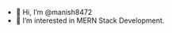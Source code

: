 - 👋 Hi, I’m @manish8472
- 👀 I’m interested in MERN Stack Development.

<!---
manish8472/manish8472 is a ✨ special ✨ repository because its `README.md` (this file) appears on your GitHub profile.
You can click the Preview link to take a look at your changes.
--->
